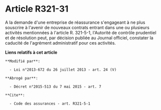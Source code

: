 # Article R321-31

A la demande d'une entreprise de réassurance s'engageant à ne plus souscrire à l'avenir de nouveaux contrats entrant dans une
ou plusieurs activités mentionnées à l'article R. 321-5-1, l'Autorité de contrôle prudentiel et de résolution peut, par
décision publiée au Journal officiel, constater la caducité de l'agrément administratif pour ces activités.

**Liens relatifs à cet article**

	**Modifié par**:

	  - Loi n°2013-672 du 26 juillet 2013 - art. 24 (V)

	**Abrogé par**:

	  - Décret n°2015-513 du 7 mai 2015 - art. 7

	**Cite**:

	  - Code des assurances - art. R321-5-1
